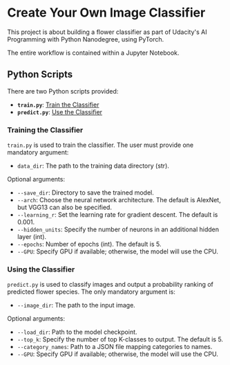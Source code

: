 # Create Your Own Image Classifier

This project is about building a flower classifier as part of Udacity's AI Programming with Python Nanodegree, using PyTorch.

The entire workflow is contained within a Jupyter Notebook.

## Python Scripts

There are two Python scripts provided:

- **`train.py`**: [Train the Classifier](https://github.com/bsassoli/Create-your-own-image-classifier/blob/master/train.py)
- **`predict.py`**: [Use the Classifier](https://github.com/bsassoli/Create-your-own-image-classifier/blob/master/predict.py)

### Training the Classifier

`train.py` is used to train the classifier. The user must provide one mandatory argument:

- `data_dir`: The path to the training data directory (str).

Optional arguments:

- `--save_dir`: Directory to save the trained model.
- `--arch`: Choose the neural network architecture. The default is AlexNet, but VGG13 can also be specified.
- `--learning_r`: Set the learning rate for gradient descent. The default is 0.001.
- `--hidden_units`: Specify the number of neurons in an additional hidden layer (int).
- `--epochs`: Number of epochs (int). The default is 5.
- `--GPU`: Specify GPU if available; otherwise, the model will use the CPU.

### Using the Classifier

`predict.py` is used to classify images and output a probability ranking of predicted flower species. The only mandatory argument is:

- `--image_dir`: The path to the input image.

Optional arguments:

- `--load_dir`: Path to the model checkpoint.
- `--top_k`: Specify the number of top K-classes to output. The default is 5.
- `--category_names`: Path to a JSON file mapping categories to names.
- `--GPU`: Specify GPU if available; otherwise, the model will use the CPU.
